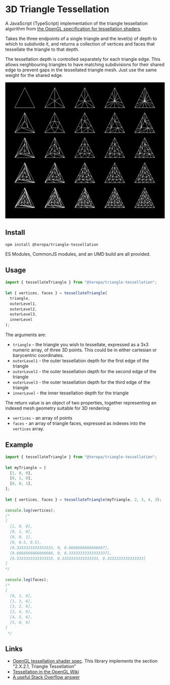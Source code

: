# 3D Triangle Tessellation

A JavaScript (TypeScript) implementation of the triangle tessellation algorithm from [the OpenGL specification for tessellation shaders](https://www.khronos.org/opengl/wiki/Tessellation).

Takes the three endpoints of a single triangle and the level(s) of depth to which to subdivide it, and returns a collection of vertices and faces that tessellate the triangle to that depth.

The tessellation depth is controlled separately for each triangle edge. This allows neighbouring triangles to have matching subdivisions for their shared edge to prevent gaps in the tessellated triangle mesh. Just use the same weight for the shared edge.

![Example tessellation](example.png?raw=true "Example tessellation")

## Install

```
npm install @teropa/triangle-tessellation
```

ES Modules, CommonJS modules, and an UMD build are all provided.

## Usage

```js
import { tessellateTriangle } from "@teropa/triangle-tessellation";

let { vertices, faces } = tessellateTriangle(
  triangle,
  outerLevel1,
  outerLevel2,
  outerLevel3,
  innerLevel
);
```

The arguments are:

- `triangle` - the triangle you wish to tessellate, expressed as a 3x3 numeric array, of three 3D points. This could be in either cartesian or barycentric coordinates.
- `outerLevel1` - the outer tessellation depth for the first edge of the triangle
- `outerLevel2` - the outer tessellation depth for the second edge of the triangle
- `outerLevel3` - the outer tessellation depth for the third edge of the triangle
- `innerLevel` - the inner tessellation depth for the triangle

The return value is an object of two properties, together representing an indexed mesh geometry suitable for 3D rendering:

- `vertices` - an array of points
- `faces` - an array of triangle faces, expressed as indexes into the `vertices` array.

## Example

```js
import { tessellateTriangle } from "@teropa/triangle-tessellation";

let myTriangle = [
  [1, 0, 0],
  [0, 1, 0],
  [0, 0, 1],
];

let { vertices, faces } = tessellateTriangle(myTriangle, 2, 3, 4, 3);

console.log(vertices);
/*
[
  [1, 0, 0],
  [0, 1, 0],
  [0, 0, 1],
  [0, 0.5, 0.5],
  [0.3333333333333333, 0, 0.6666666666666667],
  [0.6666666666666666, 0, 0.33333333333333337],
  [0.3333333333333333, 0.3333333333333333, 0.3333333333333333]
]
*/

console.log(faces);
/*
[
  [0, 1, 6],
  [1, 3, 6],
  [3, 2, 6],
  [2, 4, 6],
  [4, 5, 6],
  [5, 0, 6]
]
 */
```

## Links

- [OpenGL tessellation shader spec](https://www.khronos.org/registry/OpenGL/extensions/ARB/ARB_tessellation_shader.txt). This library implements the section "2.X.2.1, Triangle Tessellation"
- [Tessellation in the OpenGL Wiki](https://www.khronos.org/opengl/wiki/Tessellation)
- [A useful Stack Overflow answer](https://stackoverflow.com/a/37648093)

